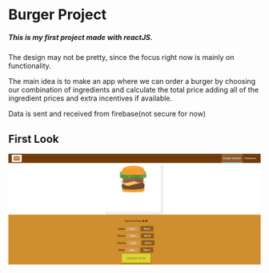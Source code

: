 # Burger Project

##### This is my first project made with reactJS.

<p>The design may not be pretty, since the focus right now is mainly on functionality.</p>

<p>The main idea is to make an app where we can order a burger by choosing our combination of ingredients and calculate
    the total price adding all of the ingredient prices and extra incentives if available.</p>

<p>Data is sent and received from firebase(not secure for now)</p>

## First Look

<img src="https://github.com/SupreetPurohitPrakash/readme-images/blob/master/burger-project/screenshot-1.png">
